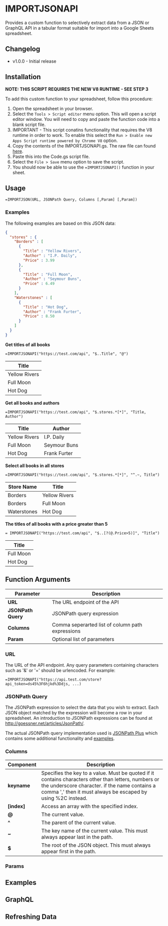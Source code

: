 # IMPORTJSONAPI

Provides a custom function to selectively extract data from a JSON or GraphQL API in a tabular format suitable for import into a Google Sheets spreadsheet.

## Changelog
- v1.0.0 - Initial release

## Installation

**NOTE: THIS SCRIPT REQUIRES THE NEW V8 RUNTIME - SEE STEP 3**

To add this custom function to your spreadsheet, follow this procedure:

1. Open the spreadsheet in your browser.
2. Select the `Tools > Script editor` menu option. This will open a script editor window. You will need to copy and paste the function code into a blank script file.
3. IMPORTANT - This script conatins functionality that requires the V8 runtime in order to work. To enable this select the `Run > Enable new Apps Script runtime powered by Chrome V8` option.
3. Copy the contents of the IMPORTJSONAPI.gs. The raw file can found [here](https://raw.githubusercontent.com/qeet/IMPORTJSONAPI/master/IMPORTJSONAPI.gs). 
4. Paste this into the Code.gs script file.
5. Select the `File > Save` menu option to save the script.
6. You should now be able to use the `=IMPORTJSONAPI()` function in your sheet.

## Usage

    =IMPORTJSON(URL, JSONPath Query, Columns [,Param] [,Param])

### Examples
The following examples are based on this JSON data:

```json
{
  "stores" : {
    "Borders" : [
      {
        "Title" : "Yellow Rivers",
        "Author" : "I.P. Daily",
        "Price" : 3.99
      },
      {
        "Title" : "Full Moon",
        "Author" : "Seymour Buns",
        "Price" : 6.49
      }
    ],
    "Waterstones" : [
      {
        "Title" : "Hot Dog",
        "Author" : "Frank Furter",
        "Price" : 8.50 
      }
    ]
  }
}
```

**Get titles of all books**

    =IMPORTJSONAPI("https://test.com/api", "$..Title", "@")
 
| Title         |
|---------------|
| Yellow Rivers |
| Full Moon     |
| Hot Dog       |

**Get all books and authors**

    =IMPORTJSONAPI("https://test.com/api", "$.stores.*[*]", "Title, Author")
    
| Title         | Author       |
|---------------|--------------|
| Yellow Rivers | I.P. Daily   |
| Full Moon     | Seymour Buns |
| Hot Dog       | Frank Furter |

**Select all books in all stores**

    =IMPORTJSONAPI("https://test.com/api", "$.stores.*[*]", "^.~, Title")

| Store Name  | Title         |
|-------------|---------------|
| Borders     | Yellow Rivers |
| Borders     | Full Moon     |
| Waterstones | Hot Dog       |

**The titles of all books with a price greater than 5**

    = IMPORTJSONAPI("https://test.com/api", "$..[?(@.Price>5)]", "Title")

| Title         |
|---------------|
| Full Moon     |
| Hot Dog       |

## Function Arguments
| Parameter          |  Description                                                                      |
|--------------------|-----------------------------------------------------------------------------------|
| **URL**            | The URL endpoint of the API                                                       |
| **JSONPath Query** | JSONPath query expression                                                         |
| **Columns**        | Comma seperarted list of column path expressions                                  |
| **Param**          | Optional list of parameters                                                       |

### URL
The URL of the API endpoint. Any query parameters containing characters such as '&' or '=' should be urlencoded. For example:

    =IMPORTJSONAPI("https://api.test.com/store?api_token=ds45%3F6hjkd%3Ddjs, ...)

### JSONPath Query
The JSONPath expression to select the data that you wish to extract. Each JSON object matched by the expression will become a row in your spreadsheet. An introduction to JSONPath expressions can be found at <http://goessner.net/articles/JsonPath/>.

The actual JSONPath query implementation used is [JSONPath Plus](https://github.com/s3u/JSONPath) which contains some additional functionality and [examples](https://github.com/s3u/JSONPath#syntax-through-examples).

### Columns

| Component     |  Description                                                                      |
|---------------|-----------------------------------------------------------------------------------|
| **keyname**   | Specifies the key to a value. Must be quoted if it contains characters other than letters, numbers or the underscore character. if the name contains a comma ',' then it must always be escaped by using %2C instead. |       
| **[index]**   | Access an array with the specified index.                                         |
| **@**         | The current value.                                                                |
| **^**         | The parent of the current value.                                                  |
| **~**         | The key name of the current value. This must always appear last in the path.      |
| **$**         | The root of the JSON object. This must always appear first in the path.           |

### Params

## Examples
## GraphQL
## Refreshing Data
